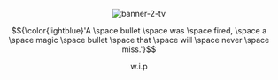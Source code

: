 <p align="center"><img src="https://i.ibb.co/BHCpvC0x/banner-2-tv.png" alt="banner-2-tv"></p>

<p align="center">$${\color{lightblue}'A \space bullet \space was \space fired, \space a \space magic \space bullet \space that \space will \space never \space miss.'}$$</p>


<p align="center">w.i.p</p>
